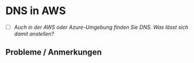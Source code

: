 # DNS in AWS
- [ ] *Auch in der AWS oder Azure-Umgebung finden Sie DNS. Was lässt sich damit anstellen?*  
## Probleme / Anmerkungen